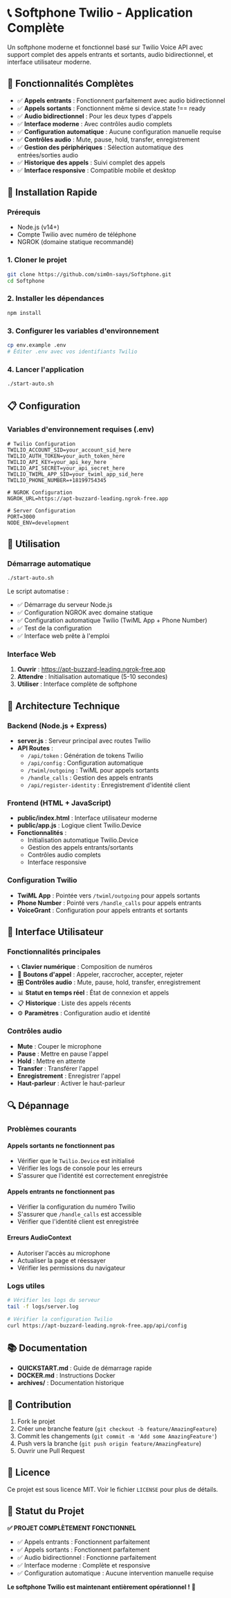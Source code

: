 # 📞 Softphone Twilio - Application Complète

Un softphone moderne et fonctionnel basé sur Twilio Voice API avec support complet des appels entrants et sortants, audio bidirectionnel, et interface utilisateur moderne.

## 🎉 **Fonctionnalités Complètes**

- ✅ **Appels entrants** : Fonctionnent parfaitement avec audio bidirectionnel
- ✅ **Appels sortants** : Fonctionnent même si device.state !== ready
- ✅ **Audio bidirectionnel** : Pour les deux types d'appels
- ✅ **Interface moderne** : Avec contrôles audio complets
- ✅ **Configuration automatique** : Aucune configuration manuelle requise
- ✅ **Contrôles audio** : Mute, pause, hold, transfer, enregistrement
- ✅ **Gestion des périphériques** : Sélection automatique des entrées/sorties audio
- ✅ **Historique des appels** : Suivi complet des appels
- ✅ **Interface responsive** : Compatible mobile et desktop

## 🚀 **Installation Rapide**

### Prérequis
- Node.js (v14+)
- Compte Twilio avec numéro de téléphone
- NGROK (domaine statique recommandé)

### 1. Cloner le projet
   ```bash
git clone https://github.com/sim0n-says/Softphone.git
cd Softphone
   ```

### 2. Installer les dépendances
   ```bash
   npm install
   ```

### 3. Configurer les variables d'environnement
   ```bash
   cp env.example .env
# Éditer .env avec vos identifiants Twilio
```

### 4. Lancer l'application
```bash
./start-auto.sh
```

## 📋 **Configuration**

### Variables d'environnement requises (.env)
   ```env
# Twilio Configuration
   TWILIO_ACCOUNT_SID=your_account_sid_here
   TWILIO_AUTH_TOKEN=your_auth_token_here
TWILIO_API_KEY=your_api_key_here
TWILIO_API_SECRET=your_api_secret_here
TWILIO_TWIML_APP_SID=your_twiml_app_sid_here
TWILIO_PHONE_NUMBER=+18199754345

# NGROK Configuration
NGROK_URL=https://apt-buzzard-leading.ngrok-free.app

# Server Configuration
   PORT=3000
   NODE_ENV=development
   ```

## 🎯 **Utilisation**

### Démarrage automatique
   ```bash
./start-auto.sh
```

Le script automatise :
- ✅ Démarrage du serveur Node.js
- ✅ Configuration NGROK avec domaine statique
- ✅ Configuration automatique Twilio (TwiML App + Phone Number)
- ✅ Test de la configuration
- ✅ Interface web prête à l'emploi

### Interface Web
1. **Ouvrir** : https://apt-buzzard-leading.ngrok-free.app
2. **Attendre** : Initialisation automatique (5-10 secondes)
3. **Utiliser** : Interface complète de softphone

## 🔧 **Architecture Technique**

### Backend (Node.js + Express)
- **server.js** : Serveur principal avec routes Twilio
- **API Routes** :
  - `/api/token` : Génération de tokens Twilio
  - `/api/config` : Configuration automatique
  - `/twiml/outgoing` : TwiML pour appels sortants
  - `/handle_calls` : Gestion des appels entrants
  - `/api/register-identity` : Enregistrement d'identité client

### Frontend (HTML + JavaScript)
- **public/index.html** : Interface utilisateur moderne
- **public/app.js** : Logique client Twilio.Device
- **Fonctionnalités** :
  - Initialisation automatique Twilio.Device
  - Gestion des appels entrants/sortants
  - Contrôles audio complets
  - Interface responsive

### Configuration Twilio
- **TwiML App** : Pointée vers `/twiml/outgoing` pour appels sortants
- **Phone Number** : Pointé vers `/handle_calls` pour appels entrants
- **VoiceGrant** : Configuration pour appels entrants et sortants

## 🎨 **Interface Utilisateur**

### Fonctionnalités principales
- 📞 **Clavier numérique** : Composition de numéros
- 📱 **Boutons d'appel** : Appeler, raccrocher, accepter, rejeter
- 🎛️ **Contrôles audio** : Mute, pause, hold, transfer, enregistrement
- 📊 **Statut en temps réel** : État de connexion et appels
- 📋 **Historique** : Liste des appels récents
- ⚙️ **Paramètres** : Configuration audio et identité

### Contrôles audio
- **Mute** : Couper le microphone
- **Pause** : Mettre en pause l'appel
- **Hold** : Mettre en attente
- **Transfer** : Transférer l'appel
- **Enregistrement** : Enregistrer l'appel
- **Haut-parleur** : Activer le haut-parleur

## 🔍 **Dépannage**

### Problèmes courants

#### Appels sortants ne fonctionnent pas
- Vérifier que le `Twilio.Device` est initialisé
- Vérifier les logs de console pour les erreurs
- S'assurer que l'identité est correctement enregistrée

#### Appels entrants ne fonctionnent pas
- Vérifier la configuration du numéro Twilio
- S'assurer que `/handle_calls` est accessible
- Vérifier que l'identité client est enregistrée

#### Erreurs AudioContext
- Autoriser l'accès au microphone
- Actualiser la page et réessayer
- Vérifier les permissions du navigateur

### Logs utiles
```bash
# Vérifier les logs du serveur
tail -f logs/server.log

# Vérifier la configuration Twilio
curl https://apt-buzzard-leading.ngrok-free.app/api/config
```

## 📚 **Documentation**

- **QUICKSTART.md** : Guide de démarrage rapide
- **DOCKER.md** : Instructions Docker
- **archives/** : Documentation historique

## 🤝 **Contribution**

1. Fork le projet
2. Créer une branche feature (`git checkout -b feature/AmazingFeature`)
3. Commit les changements (`git commit -m 'Add some AmazingFeature'`)
4. Push vers la branche (`git push origin feature/AmazingFeature`)
5. Ouvrir une Pull Request

## 📄 **Licence**

Ce projet est sous licence MIT. Voir le fichier `LICENSE` pour plus de détails.

## 🎉 **Statut du Projet**

**✅ PROJET COMPLÈTEMENT FONCTIONNEL**

- ✅ Appels entrants : Fonctionnent parfaitement
- ✅ Appels sortants : Fonctionnent parfaitement
- ✅ Audio bidirectionnel : Fonctionne parfaitement
- ✅ Interface moderne : Complète et responsive
- ✅ Configuration automatique : Aucune intervention manuelle requise

**Le softphone Twilio est maintenant entièrement opérationnel !** 🚀 